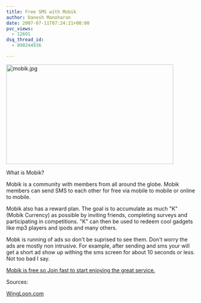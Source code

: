 ```yaml
---
title: Free SMS with Mobik
author: Danesh Manoharan
date: 2007-07-11T07:24:21+00:00
pvc_views:
  - 12691
dsq_thread_id:
  - 890244936

---
```

[<img loading="lazy" src="/wp-content/uploads/2007/07/mobik.jpg" title="mobik.jpg" alt="mobik.jpg" border="0" height="265" width="445" />][1]

What is Mobik?

Mobik is a community with members from all around the globe. Mobik members can send SMS to each other for free via mobile to mobile or online to mobile.

Mobik also has a reward plan. The goal is to accumulate as much "K" (Mobik Currency) as possible by inviting friends, completing surveys and participating in competitions. "K" can then be used to redeem cool gadgets like mp3 players and ipods and many others.

Mobk is running of ads so don't be suprised to see them. Don't worry the ads are mostly non intrusive. For example, after sending and sms your will get a short ad show up withing the sms screen for about 10 seconds or less. Not too bad I say.

[Mobik is free so Join fast to start enjoying the great service.][2]

Sources:

[WingLoon.com][3]

 [1]: /wp-content/uploads/2007/07/mobik.jpg "mobik.jpg"
 [2]: http://www.mobik.com
 [3]: http://wingloon.com/2007/07/09/send-unlimited-free-sms-with-mobik/
